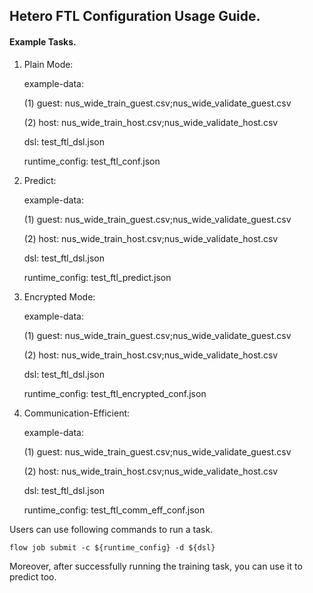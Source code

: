 ## Hetero FTL Configuration Usage Guide.

#### Example Tasks.

1. Plain Mode:  

    example-data: 
    
    (1) guest: nus_wide_train_guest.csv;nus_wide_validate_guest.csv 
    
    (2) host: nus_wide_train_host.csv;nus_wide_validate_host.csv 
     
    dsl: test_ftl_dsl.json
    
    runtime_config: test_ftl_conf.json
     
2. Predict:  

    example-data: 
    
    (1) guest: nus_wide_train_guest.csv;nus_wide_validate_guest.csv 
    
    (2) host: nus_wide_train_host.csv;nus_wide_validate_host.csv 
    
    dsl: test_ftl_dsl.json
    
    runtime_config: test_ftl_predict.json
   
3. Encrypted Mode: 
 
    example-data: 
    
    (1) guest: nus_wide_train_guest.csv;nus_wide_validate_guest.csv 
    
    (2) host: nus_wide_train_host.csv;nus_wide_validate_host.csv 
    
    dsl: test_ftl_dsl.json
    
    runtime_config: test_ftl_encrypted_conf.json
    
4. Communication-Efficient:   

    example-data: 
    
    (1) guest: nus_wide_train_guest.csv;nus_wide_validate_guest.csv 
    
    (2) host: nus_wide_train_host.csv;nus_wide_validate_host.csv 
    
    dsl: test_ftl_dsl.json
    
    runtime_config: test_ftl_comm_eff_conf.json


Users can use following commands to run a task.

    flow job submit -c ${runtime_config} -d ${dsl}

Moreover, after successfully running the training task, you can use it to predict too.